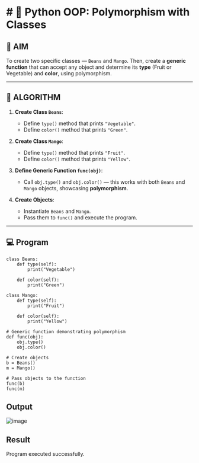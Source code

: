# # 🐍 Python OOP: Polymorphism with Classes

## 🎯 AIM

To create two specific classes — `Beans` and `Mango`. Then, create a **generic function** that can accept any object and determine its **type** (Fruit or Vegetable) and **color**, using polymorphism.

---

## 🧠 ALGORITHM

1. **Create Class `Beans`**:
   - Define `type()` method that prints `"Vegetable"`.
   - Define `color()` method that prints `"Green"`.

2. **Create Class `Mango`**:
   - Define `type()` method that prints `"Fruit"`.
   - Define `color()` method that prints `"Yellow"`.

3. **Define Generic Function `func(obj)`**:
   - Call `obj.type()` and `obj.color()` — this works with both `Beans` and `Mango` objects, showcasing **polymorphism**.

4. **Create Objects**:
   - Instantiate `Beans` and `Mango`.
   - Pass them to `func()` and execute the program.

---

## 💻 Program
```
class Beans:
    def type(self):
        print("Vegetable")
    
    def color(self):
        print("Green")

class Mango:
    def type(self):
        print("Fruit")
    
    def color(self):
        print("Yellow")

# Generic function demonstrating polymorphism
def func(obj):
    obj.type()
    obj.color()

# Create objects
b = Beans()
m = Mango()

# Pass objects to the function
func(b)
func(m)

```
## Output
![image](https://github.com/user-attachments/assets/7678d019-b27f-48f9-9913-13d4bfbd9ee4)

## Result
Program executed successfully.
